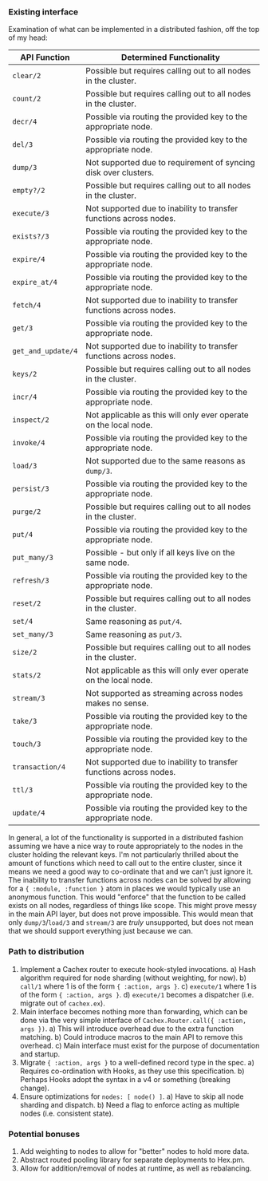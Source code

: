 ### Existing interface

Examination of what can be implemented in a distributed fashion, off the top of my head:

|    API Function    |                      Determined Functionality                      |
|--------------------|--------------------------------------------------------------------|
| `clear/2`          | Possible but requires calling out to all nodes in the cluster.     |
| `count/2`          | Possible but requires calling out to all nodes in the cluster.     |
| `decr/4`           | Possible via routing the provided key to the appropriate node.     |
| `del/3`            | Possible via routing the provided key to the appropriate node.     |
| `dump/3`           | Not supported due to requirement of syncing disk over clusters.    |
| `empty?/2`         | Possible but requires calling out to all nodes in the cluster.     |
| `execute/3`        | Not supported due to inability to transfer functions across nodes. |
| `exists?/3`        | Possible via routing the provided key to the appropriate node.     |
| `expire/4`         | Possible via routing the provided key to the appropriate node.     |
| `expire_at/4`      | Possible via routing the provided key to the appropriate node.     |
| `fetch/4`          | Not supported due to inability to transfer functions across nodes. |
| `get/3`            | Possible via routing the provided key to the appropriate node.     |
| `get_and_update/4` | Not supported due to inability to transfer functions across nodes. |
| `keys/2`           | Possible but requires calling out to all nodes in the cluster.     |
| `incr/4`           | Possible via routing the provided key to the appropriate node.     |
| `inspect/2`        | Not applicable as this will only ever operate on the local node.   |
| `invoke/4`         | Possible via routing the provided key to the appropriate node.     |
| `load/3`           | Not supported due to the same reasons as `dump/3`.                 |
| `persist/3`        | Possible via routing the provided key to the appropriate node.     |
| `purge/2`          | Possible but requires calling out to all nodes in the cluster.     |
| `put/4`            | Possible via routing the provided key to the appropriate node.     |
| `put_many/3`       | Possible - but only if all keys live on the same node.             |
| `refresh/3`        | Possible via routing the provided key to the appropriate node.     |
| `reset/2`          | Possible but requires calling out to all nodes in the cluster.     |
| `set/4`            | Same reasoning as `put/4`.                                         |
| `set_many/3`       | Same reasoning as `put/3`.                                         |
| `size/2`           | Possible but requires calling out to all nodes in the cluster.     |
| `stats/2`          | Not applicable as this will only ever operate on the local node.   |
| `stream/3`         | Not supported as streaming across nodes makes no sense.            |
| `take/3`           | Possible via routing the provided key to the appropriate node.     |
| `touch/3`          | Possible via routing the provided key to the appropriate node.     |
| `transaction/4`    | Not supported due to inability to transfer functions across nodes. |
| `ttl/3`            | Possible via routing the provided key to the appropriate node.     |
| `update/4`         | Possible via routing the provided key to the appropriate node.     |

In general, a lot of the functionality is supported in a distributed fashion assuming we have a nice way to route appropriately to the nodes in the cluster holding the relevant keys. I'm not particularly thrilled about the amount of functions which need to call out to the entire cluster, since it means we need a good way to co-ordinate that and we can't just ignore it. The inability to transfer functions across nodes can be solved by allowing for a `{ :module, :function }` atom in places we would typically use an anonymous function. This would "enforce" that the function to be called exists on all nodes, regardless of things like scope. This might prove messy in the main API layer, but does not prove impossible. This would mean that only `dump/3`/`load/3` and `stream/3` are _truly_ unsupported, but does not mean that we should support everything just because we can.

### Path to distribution

1. Implement a Cachex router to execute hook-styled invocations.
    a) Hash algorithm required for node sharding (without weighting, for now).
    b) `call/1` where 1 is of the form `{ :action, args }`.
    c) `execute/1` where 1 is of the form `{ :action, args }`.
    d) `execute/1` becomes a dispatcher (i.e. migrate out of `cachex.ex`).
2. Main interface becomes nothing more than forwarding, which can be done via the very simple interface of `Cachex.Router.call({ :action, args })`.
    a) This will introduce overhead due to the extra function matching.
    b) Could introduce macros to the main API to remove this overhead.
    c) Main interface must exist for the purpose of documentation and startup.
3. Migrate `{ :action, args }` to a well-defined record type in the spec.
    a) Requires co-ordination with Hooks, as they use this specification.
    b) Perhaps Hooks adopt the syntax in a v4 or something (breaking change).
4. Ensure optimizations for `nodes: [ node() ]`.
    a) Have to skip all node sharding and dispatch.
    b) Need a flag to enforce acting as multiple nodes (i.e. consistent state).

### Potential bonuses

1. Add weighting to nodes to allow for "better" nodes to hold more data.
2. Abstract routed pooling library for separate deployments to Hex.pm.
3. Allow for addition/removal of nodes at runtime, as well as rebalancing.
